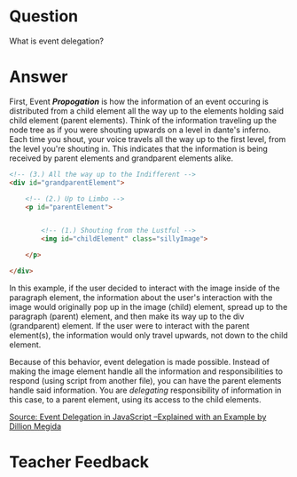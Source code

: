 # Question
What is event delegation?

# Answer
First, Event ***Propogation*** is how the information of an event occuring is distributed from a child element all the way up to the elements holding said child element (parent elements). Think of the information traveling up the node tree as if you were shouting upwards on a level in dante's inferno. Each time you shout, your voice travels all the way up to the first level, from the level you're shouting in. This indicates that the information is being received by parent elements and grandparent elements alike.

```html
<!-- (3.) All the way up to the Indifferent -->
<div id="grandparentElement">

    <!-- (2.) Up to Limbo -->
    <p id="parentElement">


        <!-- (1.) Shouting from the Lustful -->
        <img id="childElement" class="sillyImage">

    </p>

</div>
```

In this example, if the user decided to interact with the image inside of the paragraph element, the information about the user's interaction with the image would originally pop up in the image (child) element, spread up to the paragraph (parent) element, and then make its way up to the div (grandparent) element. If the user were to interact with the parent element(s), the information would only travel upwards, not down to the child element. 

Because of this behavior, event delegation is made possible. Instead of making the image element handle all the information and responsibilities to respond (using script from another file), you can have the parent elements handle said information. You are *delegating* responsibility of information in this case, to a parent element, using its access to the child elements.

[Source: Event Delegation in JavaScript –Explained with an Example by Dillion Megida](https://www.freecodecamp.org/news/event-delegation-javascript/)

# Teacher Feedback